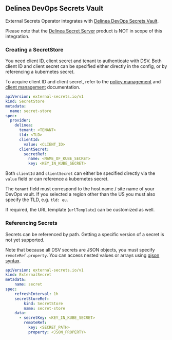 ## Delinea DevOps Secrets Vault

External Secrets Operator integrates with [Delinea DevOps Secrets Vault](https://docs.delinea.com/online-help/products/devops-secrets-vault/current).

Please note that the [Delinea Secret Server](https://delinea.com/products/secret-server) product is NOT in scope of this integration.

### Creating a SecretStore

You need client ID, client secret and tenant to authenticate with DSV.
Both client ID and client secret can be specified either directly in the config, or by referencing a kubernetes secret.

To acquire client ID and client secret, refer to the  [policy management](https://docs.delinea.com/dsv/current/tutorials/policy.md) and [client management](https://docs.delinea.com/dsv/current/usage/cli-ref/client.md) documentation.

```yaml
apiVersion: external-secrets.io/v1
kind: SecretStore
metadata:
  name: secret-store
spec:
  provider:
    delinea:
      tenant: <TENANT>
      tld: <TLD>
      clientId:
        value: <CLIENT_ID>
      clientSecret:
        secretRef:
          name: <NAME_OF_KUBE_SECRET>
          key: <KEY_IN_KUBE_SECRET>
```

Both `clientId` and `clientSecret` can either be specified directly via the `value` field or can reference a kubernetes secret.

The `tenant` field must correspond to the host name / site name of your DevOps vault. If you selected a region other than the US you must also specify the TLD, e.g. `tld: eu`.

If required, the URL template (`urlTemplate`) can be customized as well.

### Referencing Secrets

Secrets can be referenced by path. Getting a specific version of a secret is not yet supported.

Note that because all DSV secrets are JSON objects, you must specify `remoteRef.property`. You can access nested values or arrays using [gjson syntax](https://github.com/tidwall/gjson/blob/master/SYNTAX.md).

```yaml
apiVersion: external-secrets.io/v1
kind: ExternalSecret
metadata:
    name: secret
spec:
    refreshInterval: 1h
    secretStoreRef:
        kind: SecretStore
        name: secret-store
    data:
      - secretKey: <KEY_IN_KUBE_SECRET>
        remoteRef:
          key: <SECRET_PATH>
          property: <JSON_PROPERTY>
```
